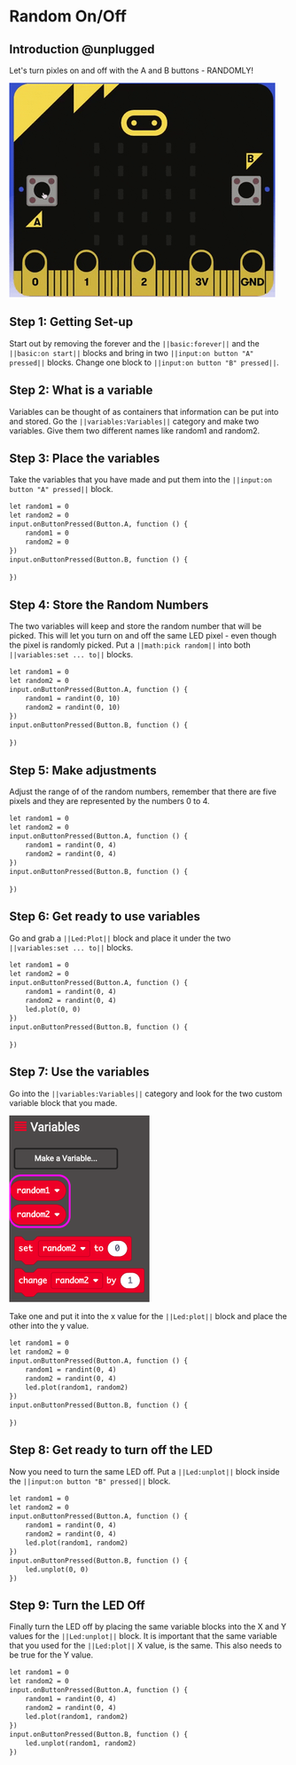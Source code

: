 # Random On/Off

## Introduction @unplugged 

Let's turn pixles on and off with the A and B buttons - RANDOMLY!

![One Light on and off](https://raw.githubusercontent.com/rypsmith/randomonoff/master/randomonoff.gif)

## Step 1: Getting Set-up

Start out by removing the forever and the ``||basic:forever||`` and the ``||basic:on start||`` blocks and bring in two ``||input:on button "A" pressed||`` blocks. Change one block to ``||input:on button "B" pressed||``.

## Step 2: What is a variable

Variables can be thought of as containers that information can be put into and stored. Go the ``||variables:Variables||`` category and make two variables. Give them two different names like random1 and random2.

## Step 3: Place the variables

Take the variables that you have made and put them into the ``||input:on button "A" pressed||`` block. 

```blocks
let random1 = 0
let random2 = 0
input.onButtonPressed(Button.A, function () {
    random1 = 0
    random2 = 0
})
input.onButtonPressed(Button.B, function () {
	
})
```

## Step 4: Store the Random Numbers

The two variables will keep and store the random number that will be picked. This will let you turn on and off the same LED pixel - even though the pixel is randomly picked. Put a ``||math:pick random||`` into both ``||variables:set ... to||`` blocks.

```blocks
let random1 = 0
let random2 = 0
input.onButtonPressed(Button.A, function () {
    random1 = randint(0, 10)
    random2 = randint(0, 10)
})
input.onButtonPressed(Button.B, function () {
	
})
```

## Step 5: Make adjustments

Adjust the range of of the random numbers, remember that there are five pixels and they are represented by the numbers 0 to 4.

```blocks
let random1 = 0
let random2 = 0
input.onButtonPressed(Button.A, function () {
    random1 = randint(0, 4)
    random2 = randint(0, 4)
})
input.onButtonPressed(Button.B, function () {
	
})
```

## Step 6: Get ready to use variables

Go and grab a ``||Led:Plot||`` block and place it under the two ``||variables:set ... to||`` blocks.

```blocks
let random1 = 0
let random2 = 0
input.onButtonPressed(Button.A, function () {
    random1 = randint(0, 4)
    random2 = randint(0, 4)
    led.plot(0, 0)
})
input.onButtonPressed(Button.B, function () {
	
})
```

## Step 7: Use the variables

Go into the ``||variables:Variables||`` category and look for the two custom variable block that you made.

![New Variable Blocks](https://raw.githubusercontent.com/rypsmith/randomonoff/master/variableblocks.png)

Take one and put it into the x value for the ``||Led:plot||`` block and place the other into the y value. 

```blocks
let random1 = 0
let random2 = 0
input.onButtonPressed(Button.A, function () {
    random1 = randint(0, 4)
    random2 = randint(0, 4)
    led.plot(random1, random2)
})
input.onButtonPressed(Button.B, function () {
	
})
```

## Step 8: Get ready to turn off the LED

Now you need to turn the same LED off. Put a ``||Led:unplot||`` block inside the ``||input:on button "B" pressed||`` block.

```blocks
let random1 = 0
let random2 = 0
input.onButtonPressed(Button.A, function () {
    random1 = randint(0, 4)
    random2 = randint(0, 4)
    led.plot(random1, random2)
})
input.onButtonPressed(Button.B, function () {
    led.unplot(0, 0)
})
```

## Step 9: Turn the LED Off

Finally turn the LED off by placing the same variable blocks into the X and Y values for the ``||Led:unplot||`` block. It is important that the same variable that you used for the ``||Led:plot||`` X value, is the same. This also needs to be true for the Y value.

```blocks
let random1 = 0
let random2 = 0
input.onButtonPressed(Button.A, function () {
    random1 = randint(0, 4)
    random2 = randint(0, 4)
    led.plot(random1, random2)
})
input.onButtonPressed(Button.B, function () {
    led.unplot(random1, random2)
})
```